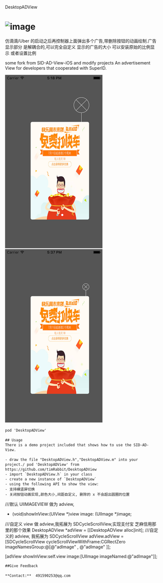 DesktopADView

![image](https://camo.githubusercontent.com/3dc8a44a2c3f7ccd5418008d1295aae48466c141/68747470733a2f2f696d672e736869656c64732e696f2f62616467652f43617274686167652d636f6d70617469626c652d3442433531442e7376673f7374796c653d666c6174)
==============
仿滴滴/Uber 的启动之后再控制器上面弹出多个广告,带删除按钮的动画绘制.广告显示部分 是解耦合的,可以完全自定义
显示的广告的大小 可以安装原始的比例显示 或者设置比例

some fork from SID-AD-View-iOS and modify projects
An advertisement View for developers that cooperated with SuperID. 

![image](img/AD_Img.png)
![image](img/AD_Img2.png)

```
pod 'DesktopADView'

## Usage
There is a demo project included that shows how to use the SID-AD-View.

- draw the file "DesktopADView.h","DesktopADView.m" into your project./ pod 'DesktopADView' from https://github.com/timRabbit/DesktopADView
- import `DesktopADView.h` in your class
- create a new instance of `DesktopADView`
- using the following API to show the view:
- 支持横竖屏切换
- 关闭按钮动画实现,颜色大小,间距自定义, 删除的 x 不会超出圆圈的位置

```
///默认 UIIMAGEVIEW 做为 adview,
- (void)showInView:(UIView *)view image: (UIImage *)image;

///自定义 view 做 adview,我拓展为 SDCycleScrollView,实现支付宝 芝麻信用那里的那个效果
DesktopADView *adView = [[DesktopADView alloc]init];
///自定义的 adview, 我拓展为 SDCycleScrollView
adView.adView = [SDCycleScrollView cycleScrollViewWithFrame:CGRectZero imageNamesGroup:@[@"adImage" , @"adImage" ]];

[adView showInView:self.view  image:[UIImage imageNamed:@"adImage"]];
 
```
##Give Feedback

**Contact:**  491590253@qq.com

